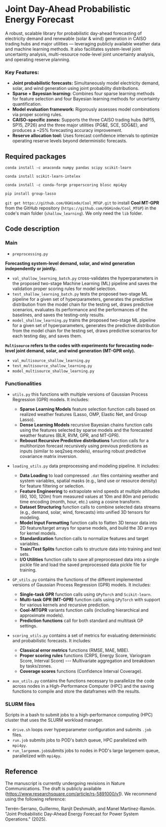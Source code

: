 # Joint Day-Ahead Probabilistic Energy Forecast

A robust, scalable library for probabilistic day-ahead forecasting of electricity demand and renewable (solar & wind) generation in CAISO trading hubs and major utilities — leveraging publicly available weather data and machine learning methods. It also facilitates system-level joint uncertainty analysis, multi-resource node-level joint uncertainty analysis, and operating reserve planning.

### Key Features:

* **Joint probabilistic forecasts:** Simultaneously model electricity demand, solar, and wind generation using joint probability distributions.
* **Sparse + Bayesian learning:** Combines four sparse learning methods for feature selection and four Bayesian learning methods for uncertainty quantification.
* **Model evaluation framework:** Rigorously assesses model combinations via proper scoring rules.
* **CAISO-specific zones:** Supports the three CAISO trading hubs (NP15, SP15, ZP26) and the three major utilities (PG&E, SCE, SDG&E), and produces a ~25% forecasting accuracy improvement.
* **Reserve allocation tool:** Uses forecast confidence intervals to optimize operating reserve levels beyond deterministic forecasts.

## Required packages

``conda install -c anaconda numpy pandas scipy scikit-learn`` 

``conda install scikit-learn-intelex``

``conda install -c conda-forge properscoring blosc mpi4py``

``pip install group-lasso``

``git get https://github.com/OGHinde/Cool_MTGP.git`` to install **Cool MT-GPR** from the GitHub repository (``https://github.com/OGHinde/Cool_MTGP``) in the code's main folder (``shallow_learning``). We only need the ``lib`` folder.

## Code description

### Main

* ``preprocessing.py`` 

**Forecasting system-level demand, solar, and wind generation independently or jointly.**

* ``val_shallow_learning_batch.py`` cross-validates the hyperparameters in the proposed two-stage Machine Learning (ML) pipeline and saves the validation proper scoring rules for model selection.
* ``test_shallow_learning_batch.py`` tests the proposed two-stage ML pipeline for a given set of hyperparameters, generates the predictive distribution from the model chain for the testing set, draws predictive scenarios, evaluates its performance and the performances of the baselines, and saves the testing-only results.
* ``model_shallow_learning.py`` trains the proposed two-stage ML pipeline for a given set of hyperparameters, generates the predictive distribution from the model chain for the testing set, draws predictive scenarios for each testing day, and saves them.

**``Multisource`` refers to the codes with experiments for forecasting node-level joint demand, solar, and wind generation (MT-GPR only).**

* ``val_multisource_shallow_learning.py``
* ``test_multisource_shallow_learning.py`` 
* ``model_multisource_shallow_learning.py``

### Functionalities

* ``utils.py`` this functions with multiple versions of Gaussian Process Regression (GPR) models. It includes:
  + **Sparse Learning Models** feature selection function calls based on realized weather features (Lasso, OMP, Elastic Net, and Group Lasso).
  + **Dense Learning Models** recursive Bayesian chains function calls using the features selected by sparse models and the forecasted weather features (BLR, RVM, GPR, and MT-GPR).
  + **Reboust Recursive Predictive distributions** function calls for a multihorizon forecast recursively using previous predictions as inputs (similar to seq2seq models), ensuring robust predictive covariance matrix inversion.
  
* ``loading_utils.py`` data preprocessing and modeling pipeline. It includes: 
  + **Data Loading** to load compressed ``.dat`` files containing weather and system variables, spatial masks (e.g., land use or resource density) for feature filtering or selection.
  + **Feature Engineering** to extrapolate wind speeds at multiple altitudes (60, 100, 120m) from measured values at 10m and 80m and periodic time encoding (month, hour, etc.) using a cosine transform.
  + **Dataset Structuring** function calls to combine selected data streams (e.g., demand, solar, wind, forecasts) into unified 3D tensors for modeling.
  + **Model Input Formatting** function calls to flatten 3D tensor data into 2D feature/target arrays for sparse models, and build the 3D arrays for kernel models.
  + **Standardization** function calls to normalize features and target variables.
  + **Train/Test Splits** function calls to structure data into training and test sets.
  + **I/O Utilities** function calls to save all preprocessed data into a single pickle file and load the saved preprocessed data pickle file for training.
  
* ``GP_utils.py`` contains the functions of the different implemented versions of Gaussian Process Regression (GPR) models. It includes:
  + **Single-task GPR** function calls using ``GPyTorch`` and ``Scikit-learn``.
  + **Multi-task GPR (MT-GPR)** function calls using ``GPyTorch`` with support for various kernels and recursive prediction.
  + **Cool-MTGPR** variants function calls (including hierarchical and approximate models).
  + **Prediction functions** call for both standard and multitask GP settings.
    
* ``scoring_utils.py`` contains a set of metrics for evaluating deterministic and probabilistic forecasts. It includes:
  + **Classical error metrics** functions (RMSE, MAE, MBE).
  + **Proper scoring rules** functions (CRPS, Energy Score, Variogram Score, Interval Score) --- Multivariate aggregation and breakdown by tasks/zones.
  + **Coverage scores** functions (Confidence Interval Coverage).
    
* ``aux_utils.py`` contains the functions necessary to parallelize the code across nodes in a High-Performance Computer (HPC) and the saving functions to compile and store the dataframes with the results.

### SLURM files

Scripts in a bash to submit jobs to a high-performance computing (HPC) cluster that uses the SLURM workload manager.
* ``drive.sh`` loops over hyperparameter configuration and submits ``.job`` files.
* ``run.job`` submits jobs to POD's batch queue, HPC parallelized with ``mpi4py``.
* ``run_largemem.job``submits jobs to nodes in POD's large largemem queue, parallelized with ``mpi4py``.

## Reference

The manuscript is currently undergoing revisions in Nature Communications. The draft is publicly available (https://www.researchsquare.com/article/rs-5891000/v1). We recommend using the following reference:

Terrén-Serrano, Guillermo, Ranjit Deshmukh, and Manel Martínez-Ramón. "Joint Probabilistic Day-Ahead Energy Forecast for Power System Operations." (2025).

